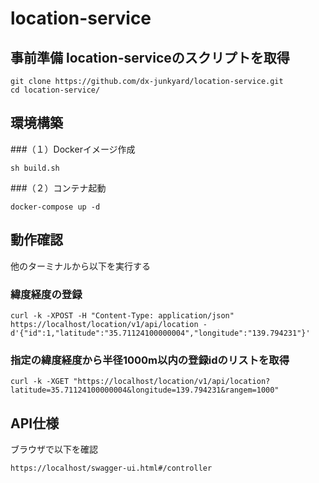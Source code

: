 # location-service

## 事前準備 location-serviceのスクリプトを取得
```
git clone https://github.com/dx-junkyard/location-service.git
cd location-service/
```

## 環境構築
###（１）Dockerイメージ作成
```
sh build.sh
```

###（２）コンテナ起動
```
docker-compose up -d
```

## 動作確認

他のターミナルから以下を実行する

### 緯度経度の登録
```
curl -k -XPOST -H "Content-Type: application/json"  https://localhost/location/v1/api/location -d'{"id":1,"latitude":"35.71124100000004","longitude":"139.794231"}'
```

### 指定の緯度経度から半径1000m以内の登録idのリストを取得
```
curl -k -XGET "https://localhost/location/v1/api/location?latitude=35.71124100000004&longitude=139.794231&rangem=1000"
```

## API仕様
ブラウザで以下を確認
```
https://localhost/swagger-ui.html#/controller
```
